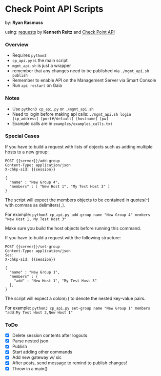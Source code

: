 # Check Point API Scripts 

by: **Ryan Rasmuss**

using: [requests](https://github.com/requests) by **Kenneth Reitz** and [Check Point API](https://github.com/checkpointsw)

### Overview

- Requires ``python3``
- ``cp_api.py`` is the main script
- ``mgmt_api.sh`` is just a wrapper
- remember that any changes need to be published via ``./mgmt_api.sh publish``
- Remember to enable API on the Management Server via Smart Console
- Run ``api restart`` on Gaia

### Notes

- Use ``python3 cp_api.py`` or ``./mgmt_api.sh``
- Need to login before making api calls: ``./mgmt_api.sh login [ip_address] [port#/default] [hostname] [pw]``
- Example calls are in ``examples/examples_calls.txt``


### Special Cases

If you have to build a request with lists of objects such as adding multiple hosts to a new group:

```shell
POST {{server}}/add-group
Content-Type: application/json
X-chkp-sid: {{session}}

{
  "name" : "New Group 4",
  "members" : [ "New Host 1", "My Test Host 3" ]
}
```

The script will expect the members objects to be contained in quotes(``"``) with commas as delimiters(``,``). 

For example: ``python3 cp_api.py add-group name "New Group 4" members "New Host 1, My Test Host 3"``

Make sure you build the host objects before running this command.


If you have to build a request with the following structure:

```shell
POST {{server}}/set-group
Content-Type: application/json
Ses: 
X-chkp-sid: {{session}}

{
  "name" : "New Group 1",
  "members" : {
    "add" : "New Host 1", "My Test Host 3"
  },
}
```

The script will expect a colon(``:``) to denote the nested key-value pairs.

For example: ``python3 cp_api.py set-group name "New Group 1" members "add:My Test Host 3,New Host 1"``


### ToDo

- [x] Delete session contents after logouts
- [x] Parse nested json
- [x] Publish
- [x] Start adding other commands
- [x] Add new gateway w/ sic
- [x] After posts, send message to remind to publish changes!
- [x] Throw in a main()
